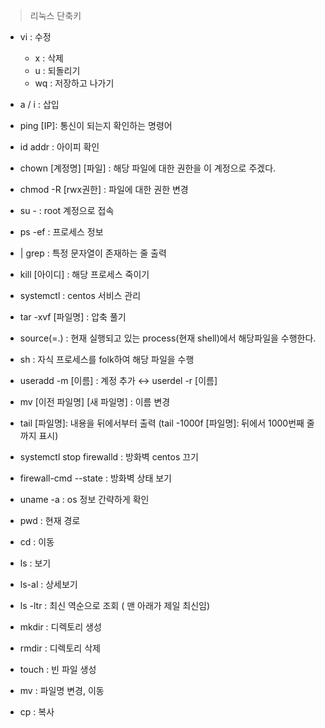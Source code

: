 > 리눅스 단축키

- vi : 수정
  - x : 삭제
  - u : 되돌리기
  - wq : 저장하고 나가기
    
- a / i : 삽입
  
- ping [IP]: 통신이 되는지 확인하는 명령어
- id addr : 아이피 확인
   
- chown [계정명] [파일] : 해당 파일에 대한 권한을 이 계정으로 주겠다.
- chmod -R [rwx권한] : 파일에 대한 권한 변경
- su - : root 계정으로 접속
- ps -ef :  프로세스 정보
- | grep : 특정 문자열이 존재하는 줄 출력
- kill [아이디] : 해당 프로세스 죽이기  
   
- systemctl : centos 서비스 관리
- tar -xvf [파일명] : 압축 풀기
- source(=.) : 현재 실행되고 있는 process(현재 shell)에서 해당파일을 수행한다.
- sh : 자식 프로세스를 folk하여 해당 파일을 수행  
   
- useradd -m [이름] : 계정 추가 ↔ userdel -r [이름]
- mv [이전 파일명] [새 파일명] : 이름 변경
- tail [파일명]: 내용을 뒤에서부터 출력 (tail -1000f [파일명]: 뒤에서 1000번째 줄까지 표시)  
  
- systemctl stop firewalld : 방화벽 centos 끄기  
- firewall-cmd --state : 방화벽 상태 보기    
  
- uname -a : os 정보 간략하게 확인  
    
- pwd : 현재 경로  
- cd : 이동  
- ls : 보기  
- ls-al : 상세보기  
- ls -ltr : 최신 역순으로 조회 ( 맨 아래가 제일 최신임)   
     
- mkdir : 디렉토리 생성
- rmdir : 디렉토리 삭제
- touch : 빈 파일 생성
-  mv : 파일명 변경, 이동
-  cp : 복사  
  
